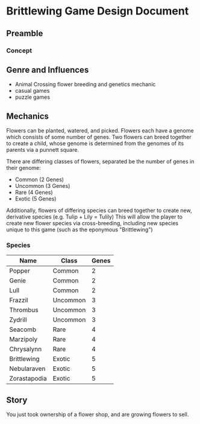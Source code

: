 # Brittlewing Game Design Document

## Preamble

### Concept

## Genre and Influences

- Animal Crossing flower breeding and genetics mechanic
- casual games
- puzzle games

## Mechanics

Flowers can be planted, watered, and picked. Flowers each have a genome which consists of some number of genes. 
Two flowers can breed together to create a child, whose genome is determined from the genomes of its parents via a punnett square.

There are differing classes of flowers, separated be the number of genes in their genome:
- Common (2 Genes)
- Uncommon (3 Genes)
- Rare (4 Genes)
- Exotic (5 Genes)

Additionally, flowers of differing species can breed together to create new, derivative species (e.g. Tulip + Lily = Tulily)
This will allow the player to create new flower species via cross-breeding, including new species unique to this game (such as the eponymous "Brittlewing")

### Species

|Name        |Class   |Genes|
|------------|--------|-----|
|Popper      |Common  |2    |
|Genie       |Common  |2    |
|Lull        |Common  |2    |
|Frazzil     |Uncommon|3    |
|Thrombus    |Uncommon|3    |
|Zydrill     |Uncommon|3    |
|Seacomb     |Rare    |4    |
|Marzipoly   |Rare    |4    |
|Chrysalynn  |Rare    |4    |
|Brittlewing |Exotic  |5    |
|Nebularaven |Exotic  |5    |
|Zorastapodia|Exotic  |5    |


## Story

You just took ownership of a flower shop, and are growing flowers to sell.

